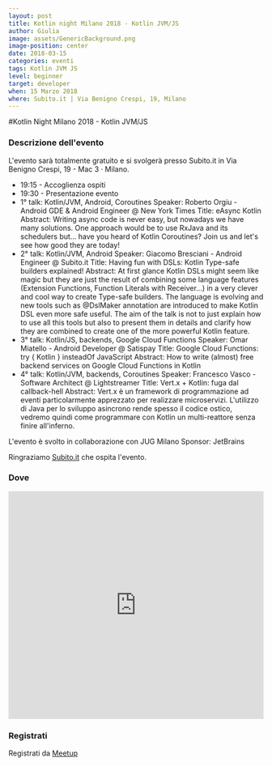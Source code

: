 ```yaml
---
layout: post
title: Kotlin night Milano 2018 - Kotlin JVM/JS
author: Giulia
image: assets/GenericBackground.png
image-position: center
date: 2018-03-15
categories: eventi
tags: Kotlin JVM JS
level: beginner
target: developer
when: 15 Marzo 2018
where: Subito.it | Via Benigno Crespi, 19, Milano
---
```


#Kotlin Night Milano 2018 - Kotlin JVM/JS

### Descrizione dell'evento

L'evento sarà totalmente gratuito e si svolgerà presso Subito.it in Via Benigno Crespi, 19 - Mac 3 · Milano.

<ul>
<li>19:15 - Accoglienza ospiti</li>

<li>19:30 - Presentazione evento</li>

<li>1° talk: Kotlin/JVM, Android, Coroutines
Speaker: Roberto Orgiu - Android GDE & Android Engineer @ New York Times
Title: eAsync Kotlin
Abstract: Writing async code is never easy, but nowadays we have many solutions. One approach would be to use RxJava and its schedulers but... have you heard of Kotlin Coroutines? Join us and let's see how good they are today!
</li>

<li>2° talk: Kotlin/JVM, Android
Speaker: Giacomo Bresciani - Android Engineer @ Subito.it
Title: Having fun with DSLs: Kotlin Type-safe builders explained!
Abstract: At first glance Kotlin DSLs might seem like magic but they are just the result of combining some language features (Extension Functions, Function Literals with Receiver...) in a very clever and cool way to create Type-safe builders. The language is evolving and new tools such as @DslMaker annotation are introduced to make Kotlin DSL even more safe useful.
The aim of the talk is not to just explain how to use all this tools but also to present them in details and clarify how they are combined to create one of the more powerful Kotlin feature.
</li>

<li>
3° talk: Kotlin/JS, backends, Google Cloud Functions
Speaker: Omar Miatello - Android Developer @ Satispay
Title: Google Cloud Functions: try { Kotlin } insteadOf JavaScript
Abstract: How to write (almost) free backend services on Google Cloud Functions in Kotlin
</li>

<li>
4° talk: Kotlin/JVM, backends, Coroutines
Speaker: Francesco Vasco - Software Architect @ Lightstreamer
Title: Vert.x + Kotlin: fuga dal callback-hell
Abstract: Vert.x è un framework di programmazione ad eventi particolarmente apprezzato per realizzare microservizi. L'utilizzo di Java per lo sviluppo asincrono rende spesso il codice ostico, vedremo quindi come programmare con Kotlin un multi-reattore senza finire all'inferno.
</li>
</ul>

L'evento è svolto in collaborazione con JUG Milano
Sponsor: JetBrains

<p>Ringraziamo <a title="Subito.it" href="https://www.subito.it" target="_blank">Subito.it</a>&nbsp;che ospita l'evento.</p>

### Dove

<iframe src="https://www.google.com/maps/embed?pb=!1m18!1m12!1m3!1d2796.447523561225!2d9.1845223!3d45.501069099999995!2m3!1f0!2f0!3f0!3m2!1i1024!2i768!4f13.1!3m3!1m2!1s0x4786c0d752e6c001%3A0x2f34f02c4b5b6ad1!2sSubito!5e0!3m2!1sit!2sit!4v1518097149996" height="450" width="100%" frameborder="0" style="border:0" allowfullscreen></iframe>

### Registrati

<div style="width:100%; text-align:left;">Registrati da <a href="https://www.meetup.com/GDG-Milano/events/247449274">Meetup</a></div>
